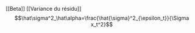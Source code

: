 [[Beta]]
[[Variance du résidu]]
$$\hat\sigma^2_\hat\alpha=\frac{\hat{\sigma}^2_{\epsilon_t}}{\Sigma x_t^2}$$

